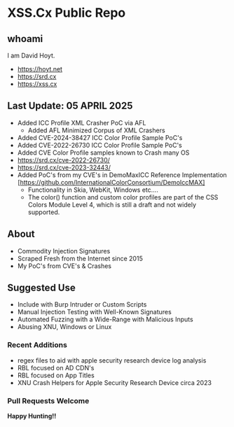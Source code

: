 # XSS.Cx Public Repo

## whoami
I am David Hoyt.
  - https://hoyt.net
  - https://srd.cx
  - https://xss.cx
    
## Last Update: 05 APRIL 2025
- Added ICC Profile XML Crasher PoC via AFL
  - Added AFL Minimized Corpus of XML Crashers   
- Added CVE-2024-38427 ICC Color Profile Sample PoC's
- Added CVE-2022-26730 ICC Color Profile Sample PoC's
- Added CVE Color Profile samples known to Crash many OS 
- https://srd.cx/cve-2022-26730/
- https://srd.cx/cve-2023-32443/
- Added PoC's from my CVE's in DemoMaxICC Reference Implementation [https://github.com/InternationalColorConsortium/DemoIccMAX]
  - Functionality in Skia, WebKit, Windows etc....
  - The color() function and custom color profiles are part of the CSS Colors Module Level 4, which is still a draft and not widely supported.

## About
- Commodity Injection Signatures
- Scraped Fresh from the Internet since 2015
- My PoC's from CVE's & Crashes 

## Suggested Use 
- Include with Burp Intruder or Custom Scripts
- Manual Injection Testing with Well-Known Signatures
- Automated Fuzzing with a Wide-Range with Malicious Inputs
- Abusing XNU, Windows or Linux   

### Recent Additions
- regex files to aid with apple security research device log analysis
- RBL focused on AD CDN's
- RBL focused on App Titles 
- XNU Crash Helpers for Apple Security Research Device circa 2023

### Pull Requests Welcome

__Happy Hunting!!__

